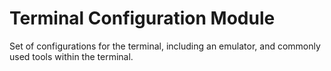# Terminal Configuration Module

Set of configurations for the terminal, including an emulator, and commonly used tools within the terminal.